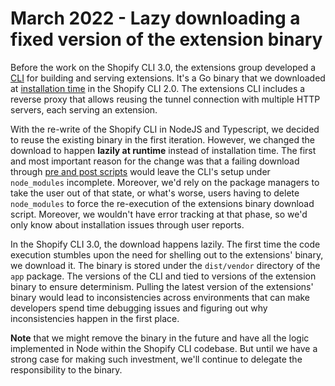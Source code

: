 # March 2022 - Lazy downloading a fixed version of the extension binary

Before the work on the Shopify CLI 3.0,
the extensions group developed a [CLI](https://github.com/shopify/shopify-cli-extensions)
for building and serving extensions.
It's a Go binary that we downloaded at [installation time](https://github.com/Shopify/shopify-cli/blob/main/ext/shopify-extensions/extconf.rb#L14) in the Shopify CLI 2.0.
The extensions CLI includes a reverse proxy that allows reusing the tunnel connection with multiple HTTP servers,
each serving an extension.

With the re-write of the Shopify CLI in NodeJS and Typescript,
we decided to reuse the existing binary in the first iteration.
However, we changed the download to happen **lazily at runtime** instead of installation time.
The first and most important reason for the change was that a failing download through [pre and post scripts](https://docs.npmjs.com/cli/v8/using-npm/scripts#pre--post-scripts) would leave the CLI's setup under `node_modules` incomplete.
Moreover, we'd rely on the package managers to take the user out of that state,
or what's worse,
users having to delete `node_modules` to force the re-execution of the extensions binary download script.
Moreover,
we wouldn't have error tracking at that phase,
so we'd only know about installation issues through user reports.

In the Shopify CLI 3.0,
the download happens lazily.
The first time the code execution stumbles upon the need for shelling out to the extensions' binary, we download it.
The binary is stored under the `dist/vendor` directory of the `app` package.
The versions of the CLI and tied to versions of the extension binary to ensure determinism.
Pulling the latest version of the extensions' binary would lead to inconsistencies across environments that can make developers spend time debugging issues and figuring out why inconsistencies happen in the first place.

**Note** that we might remove the binary in the future and have all the logic implemented in Node within the Shopify CLI codebase. But until we have a strong case for making such investment, we'll continue to delegate the responsibility to the binary.
